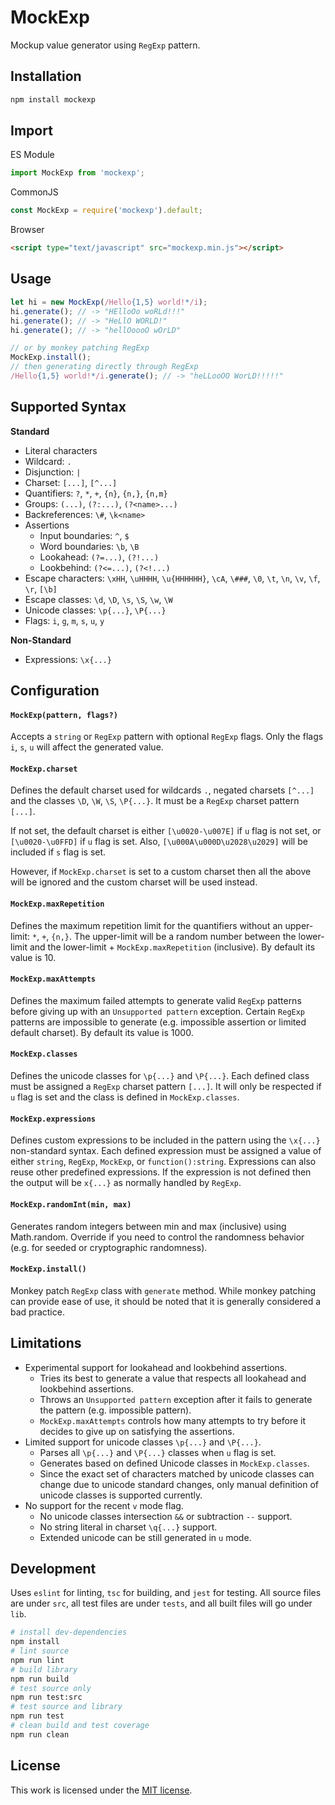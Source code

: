# MockExp
Mockup value generator using `RegExp` pattern.

## Installation
```bash
npm install mockexp
```

## Import
ES Module
```javascript
import MockExp from 'mockexp';
```
CommonJS
```javascript
const MockExp = require('mockexp').default;
```
Browser
```html
<script type="text/javascript" src="mockexp.min.js"></script>
```
## Usage
```javascript
let hi = new MockExp(/Hello{1,5} world!*/i);
hi.generate(); // -> "HElloOo woRLd!!!"
hi.generate(); // -> "HeLlO WORLD!"
hi.generate(); // -> "hellOoooO wOrLD"

// or by monkey patching RegExp
MockExp.install();
// then generating directly through RegExp
/Hello{1,5} world!*/i.generate(); // -> "heLLooOO WorLD!!!!!"
```
## Supported Syntax
**Standard**
* Literal characters
* Wildcard: `.`
* Disjunction: `|`
* Charset: `[...]`, `[^...]`
* Quantifiers: `?`, `*`, `+`, `{n}`, `{n,}`, `{n,m}`
* Groups: `(...)`, `(?:...)`, `(?<name>...)`
* Backreferences: `\#`, `\k<name>`
* Assertions 
  * Input boundaries: `^`, `$`
  * Word boundaries: `\b`, `\B`
  * Lookahead: `(?=...)`, `(?!...)`
  * Lookbehind: `(?<=...)`, `(?<!...)`
* Escape characters: `\xHH`, `\uHHHH`, `\u{HHHHHH}`, `\cA`, `\###`, `\0`, `\t`, `\n`, `\v`, `\f`, `\r`, `[\b]`
* Escape classes: `\d`, `\D`, `\s`, `\S`, `\w`, `\W`
* Unicode classes: `\p{...}`, `\P{...}`
* Flags: `i`, `g`, `m`, `s`, `u`, `y`

**Non-Standard**
* Expressions: `\x{...}`

## Configuration

#### `MockExp(pattern, flags?)`
Accepts a `string` or `RegExp` pattern with optional `RegExp` flags. Only the flags `i`, `s`, `u` will affect the generated value.

#### `MockExp.charset`
Defines the default charset used for wildcards `.`, negated charsets `[^...]` and the classes `\D`, `\W`, `\S`, `\P{...}`. It must be a `RegExp` charset pattern `[...]`.

If not set, the default charset is either `[\u0020-\u007E]` if `u` flag is not set, or `[\u0020-\u0FFD]` if `u` flag is set. Also, `[\u000A\u000D\u2028\u2029]` will be included if `s` flag is set.

However, if `MockExp.charset` is set to a custom charset then all the above will be ignored and the custom charset will be used instead.

#### `MockExp.maxRepetition`
Defines the maximum repetition limit for the quantifiers without an upper-limit: `*`, `+`, `{n,}`. The upper-limit will be a random number between the lower-limit and the lower-limit + `MockExp.maxRepetition` (inclusive). By default its value is 10.

#### `MockExp.maxAttempts`
Defines the maximum failed attempts to generate valid `RegExp` patterns before giving up with an `Unsupported pattern` exception. Certain `RegExp` patterns are impossible to generate (e.g. impossible assertion or limited default charset). By default its value is 1000.

#### `MockExp.classes`
Defines the unicode classes for `\p{...}` and `\P{...}`. Each defined class must be assigned a `RegExp` charset pattern `[...]`. It will only be respected if `u` flag is set and the class is defined in `MockExp.classes`.

#### `MockExp.expressions`
Defines custom expressions to be included in the pattern using the `\x{...}` non-standard syntax. Each defined expression must be assigned a value of either `string`, `RegExp`, `MockExp`, or `function():string`. Expressions can also reuse other predefined expressions. If the expression is not defined then the output will be `x{...}` as normally handled by `RegExp`.

#### `MockExp.randomInt(min, max)`
Generates random integers between min and max (inclusive) using Math.random. Override if you need to control the randomness behavior (e.g. for seeded or cryptographic randomness).

#### `MockExp.install()`
Monkey patch `RegExp` class with `generate` method. While monkey patching can provide ease of use, it should be noted that it is generally considered a bad practice.

## Limitations
* Experimental support for lookahead and lookbehind assertions.
  * Tries its best to generate a value that respects all lookahead and lookbehind assertions.
  * Throws an `Unsupported pattern` exception after it fails to generate the pattern (e.g. impossible pattern).
  * `MockExp.maxAttempts` controls how many attempts to try before it decides to give up on satisfying the assertions.
* Limited support for unicode classes `\p{...}` and `\P{...}`.
  * Parses all `\p{...}` and `\P{...}` classes when `u` flag is set.
  * Generates based on defined Unicode classes in `MockExp.classes`.
  * Since the exact set of characters matched by unicode classes can change due to unicode standard changes, only manual definition of unicode classes is supported currently.
* No support for the recent `v` mode flag.
  * No unicode classes intersection `&&` or subtraction `--` support.
  * No string literal in charset `\q{...}` support.
  * Extended unicode can be still generated in `u` mode.

## Development
Uses `eslint` for linting, `tsc` for building, and `jest` for testing. All source files are under `src`, all test files are under `tests`, and all built files will go under `lib`.
```bash
# install dev-dependencies
npm install
# lint source
npm run lint
# build library
npm run build
# test source only
npm run test:src
# test source and library
npm run test
# clean build and test coverage
npm run clean
```

## License
This work is licensed under the [MIT license](LICENSE).
